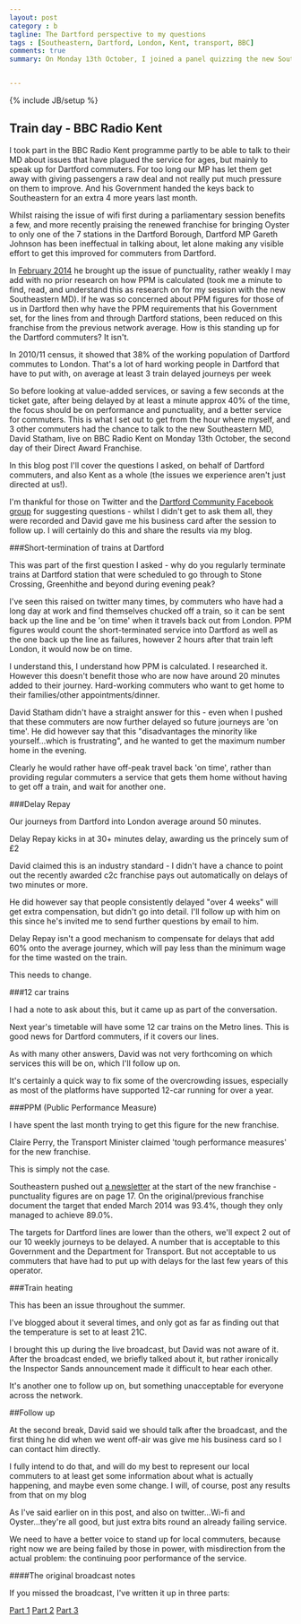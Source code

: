 ```yaml
---
layout: post
category : b
tagline: The Dartford perspective to my questions
tags : [Southeastern, Dartford, London, Kent, transport, BBC]
comments: true
summary: On Monday 13th October, I joined a panel quizzing the new Southeastern MD, David Statham, on the new Direct Award Franchise that started yesterday. I made sure I had questions relevant to Dartford, here's my write up on issues affecting Dartford commuters


---
```


{% include JB/setup %}


## Train day - BBC Radio Kent

I took part in the BBC Radio Kent programme partly to be able to talk to their MD about issues that have plagued the service for ages, but mainly to speak up for Dartford commuters. For too long our MP has let them get away with giving passengers a raw deal and not really put much pressure on them to improve. And his Government handed the keys back to Southeastern for an extra 4 more years last month.

Whilst raising the issue of wifi first during a parliamentary session benefits a few, and more recently praising the renewed franchise for bringing Oyster to only one of the 7 stations in the Dartford Borough, Dartford MP Gareth Johnson has been ineffectual in talking about, let alone making any visible effort to get this improved for commuters from Dartford. 

In [February 2014](http://www.publications.parliament.uk/pa/cm201314/cmhansrd/cm140212/halltext/140212h0001.htm) he brought up the issue of punctuality, rather weakly I may add with no prior research on how PPM is calculated (took me a minute to find, read, and understand this as research on for my session with the new Southeastern MD). If he was so concerned about PPM figures for those of us in Dartford then why have the PPM requirements that his Government set, for the lines from and through Dartford stations, been reduced on this franchise from the previous network average. How is this standing up for the Dartford commuters? It isn't.

In 2010/11 census, it showed that 38% of the working population of Dartford commutes to London. That's a lot of hard working people in Dartford that have to put with, on average at least 3 train delayed journeys per week

So before looking at value-added services, or saving a few seconds at the ticket gate, after being delayed by at least a minute approx 40% of the time, the focus should be on performance and punctuality, and a better service for commuters. This is what I set out to get from the hour where myself, and 3 other commuters had the chance to talk to the new Southeastern MD, David Statham, live on BBC Radio Kent on Monday 13th October, the second day of their Direct Award Franchise.

In this blog post I'll cover the questions I asked, on behalf of Dartford commuters, and also Kent as a whole (the issues we experience aren't just directed at us!).

I'm thankful for those on Twitter and the [Dartford Community Facebook group](https://www.facebook.com/groups/Dartfordcommunitygroup/?fref=ts) for suggesting questions - whilst I didn't get to ask them all, they were recorded and David gave me his business card after the session to follow up. I will certainly do this and share the results via my blog.

###Short-termination of trains at Dartford

This was part of the first question I asked - why do you regularly terminate trains at Dartford station that were scheduled to go through to Stone Crossing, Greenhithe and beyond during evening peak?

I've seen this raised on twitter many times, by commuters who have had a long day at work and find themselves chucked off a train, so it can be sent back up the line and be 'on time' when it travels back out from London.  PPM figures would count the short-terminated service into Dartford as well as the one back up the line as failures, however 2 hours after that train left London, it would now be on time.

I understand this, I understand how PPM is calculated. I researched it.  However this doesn't benefit those who are now have around 20 minutes added to their journey. Hard-working commuters who want to get home to their families/other appointments/dinner.

David Statham didn't have a straight answer for this - even when I pushed that these commuters are now further delayed so future journeys are 'on time'.  He did however say that this "disadvantages the minority like yourself...which is frustrating", and he wanted to get the maximum number home in the evening.

Clearly he would rather have off-peak travel back 'on time', rather than providing regular commuters a service that gets them home without having to get off a train, and wait for another one.

###Delay Repay

Our journeys from Dartford into London average around 50 minutes.

Delay Repay kicks in at 30+ minutes delay, awarding us the princely sum of £2

David claimed this is an industry standard - I didn't have a chance to point out the recently awarded c2c franchise pays out automatically on delays of two minutes or more.

He did however say that people consistently delayed "over 4 weeks" will get extra compensation, but didn't go into detail. I'll follow up with him on this since he's invited me to send further questions by email to him.

Delay Repay isn't a good mechanism to compensate for delays that add 60% onto the average journey, which will pay less than the minimum wage for the time wasted on the train.

This needs to change.

###12 car trains

I had a note to ask about this, but it came up as part of the conversation.

Next year's timetable will have some 12 car trains on the Metro lines.  This is good news for Dartford commuters, if it covers our lines.

As with many other answers, David was not very forthcoming on which services this will be on, which I'll follow up on.

It's certainly a quick way to fix some of the overcrowding issues, especially as most of the platforms have supported 12-car running for over a year.

###PPM (Public Performance Measure)

I have spent the last month trying to get this figure for the new franchise.

Claire Perry, the Transport Minister claimed 'tough performance measures' for the new franchise.

This is simply not the case.

Southeastern pushed out [a newsletter](http://www.southeasternrailway.co.uk/about-us/on-board-newsletter/) at the start of the new franchise - punctuality figures are on page 17. On the original/previous franchise document the target that ended March 2014 was 93.4%, though they only managed to achieve 89.0%.

The targets for Dartford lines are lower than the others, we'll expect 2 out of our 10 weekly journeys to be delayed.  A number that is acceptable to this Government and the Department for Transport.  But not acceptable to us commuters that have had to put up with delays for the last few years of this operator.

###Train heating

This has been an issue throughout the summer.

I've blogged about it several times, and only got as far as finding out that the temperature is set to at least 21C.

I brought this up during the live broadcast, but David was not aware of it.  After the broadcast ended, we briefly talked about it, but rather ironically the Inspector Sands announcement made it difficult to hear each other.

It's another one to follow up on, but something unacceptable for everyone across the network.

##Follow up

At the second break, David said we should talk after the broadcast, and the first thing he did when we went off-air was give me his business card so I can contact him directly.

I fully intend to do that, and will do my best to represent our local commuters to at least get some information about what is actually happening, and maybe even some change.  I will, of course, post any results from that on my blog

As I've said earlier on in this post, and also on twitter...Wi-fi and Oyster...they're all good, but just extra bits round an already failing service.

We need to have a better voice to stand up for local commuters, because right now we are being failed by those in power, with misdirection from the actual problem: the continuing poor performance of the service.

####The original broadcast notes

If you missed the broadcast, I've written it up in three parts:

[Part 1](http://www.philrogers.me/1013a) [Part 2](http://www.philrogers.me/1014a) [Part 3](http://www.philrogers.me/1015a)
